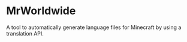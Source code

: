 # MrWorldwide
A tool to automatically generate language files for Minecraft by using a translation API.
